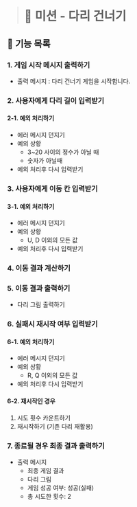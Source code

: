 > # 🌉 미션 - 다리 건너기

## 📌 기능 목록

### 1. 게임 시작 메시지 출력하기

- 출력 메시지 : 다리 건너기 게임을 시작합니다.

### 2. 사용자에게 다리 길이 입력받기

#### 2-1. 예외 처리하기

- 에러 메시지 던지기
- 예외 상황
  - 3~20 사이의 정수가 아닐 때
  - 숫자가 아닐때
- 예외 처리후 다시 입력받기

### 3. 사용자에게 이동 칸 입력받기

#### 3-1. 예외 처리하기

- 에러 메시지 던지기
- 예외 상황
  - U, D 이외의 모든 값
- 예외 처리후 다시 입력받기

### 4. 이동 결과 계산하기

### 5. 이동 결과 출력하기

- 다리 그림 출력하기

### 6. 실패시 재시작 여부 입력받기

#### 6-1. 예외 처리하기

- 에러 메시지 던지기
- 예외 상황
  - R, Q 이외의 모든 값
- 예외 처리후 다시 입력받기

#### 6-2. 재시작인 경우

1. 시도 횟수 카운트하기
2. 재시작하기 (기존 다리 재활용)

### 7. 종료될 경우 최종 결과 출력하기

- 출력 메시지
  - 최종 게임 결과
  - 다리 그림
  - 게임 성공 여부: 성공(실패)
  - 총 시도한 횟수: 2

